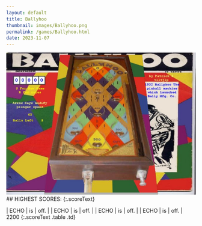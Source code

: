 ```yaml
---
layout: default
title: Ballyhoo
thumbnail: images/Ballyhoo.png
permalink: /games/Ballyhoo.html
date: 2023-11-07
---
```


<img src="../images/Ballyhoo.png" class="gameThumbnail img-fluid mx-auto align-middle">
## HIGHEST SCORES:
{:.scoreText}

| ECHO | is | off. | 
| ECHO | is | off. | 
| ECHO | is | off. | 
| ECHO | is | off. | 
2200 
{:.scoreText .table .td}
